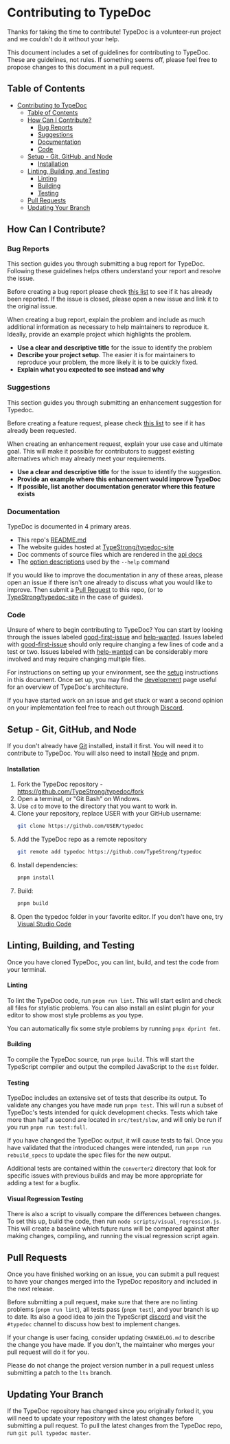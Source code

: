 # Contributing to TypeDoc

Thanks for taking the time to contribute! TypeDoc is a volunteer-run project and we couldn't do it without your help.

This document includes a set of guidelines for contributing to TypeDoc. These are guidelines, not rules. If something seems off, please feel free to propose changes to this document in a pull request.

## Table of Contents

- [Contributing to TypeDoc](#contributing-to-typedoc)
  - [Table of Contents](#table-of-contents)
  - [How Can I Contribute?](#how-can-i-contribute)
    - [Bug Reports](#bug-reports)
    - [Suggestions](#suggestions)
    - [Documentation](#documentation)
    - [Code](#code)
  - [Setup - Git, GitHub, and Node](#setup---git-github-and-node)
    - [Installation](#installation)
  - [Linting, Building, and Testing](#linting-building-and-testing)
    - [Linting](#linting)
    - [Building](#building)
    - [Testing](#testing)
  - [Pull Requests](#pull-requests)
  - [Updating Your Branch](#updating-your-branch)

## How Can I Contribute?

### Bug Reports

This section guides you through submitting a bug report for TypeDoc. Following these guidelines helps others understand your report and resolve the issue.

Before creating a bug report please check [this list][bugs] to see if it has already been reported. If the issue is closed, please open a new issue and link it to the original issue.

When creating a bug report, explain the problem and include as much additional information as necessary to help maintainers to reproduce it. Ideally, provide an example project which highlights the problem.

- **Use a clear and descriptive title** for the issue to identify the problem
- **Describe your project setup**. The easier it is for maintainers to reproduce your problem, the more likely it is to be quickly fixed.
- **Explain what you expected to see instead and why**

### Suggestions

This section guides you through submitting an enhancement suggestion for Typedoc.

Before creating a feature request, please check [this list][suggestions] to see if it has already been requested.

When creating an enhancement request, explain your use case and ultimate goal. This will make it possible for contributors to suggest existing alternatives which may already meet your requirements.

- **Use a clear and descriptive title** for the issue to identify the suggestion.
- **Provide an example where this enhancement would improve TypeDoc**
- **If possible, list another documentation generator where this feature exists**

### Documentation

TypeDoc is documented in 4 primary areas.

- This repo's [README.md](https://github.com/TypeStrong/typedoc/blob/master/README.md)
- The website guides hosted at [TypeStrong/typedoc-site](https://github.com/TypeStrong/typedoc-site/)
- Doc comments of source files which are rendered in the [api docs](https://typedoc.org/api/)
- The [option descriptions](https://github.com/TypeStrong/typedoc/blob/ce0654295698e2bb2badf5f93d388bd977da3c46/src/lib/application.ts#L66) used by the `--help` command

If you would like to improve the documentation in any of these areas, please open an issue if there isn't one already to discuss what you would like to improve. Then submit a [Pull Request](#pull-requests) to this repo, (or to [TypeStrong/typedoc-site](https://github.com/TypeStrong/typedoc-site/) in the case of guides).

### Code

Unsure of where to begin contributing to TypeDoc? You can start by looking through the issues labeled [good-first-issue] and [help-wanted]. Issues labeled with [good-first-issue] should only require changing a few lines of code and a test or two. Issues labeled with [help-wanted] can be considerably more involved and may require changing multiple files.

For instructions on setting up your environment, see the [setup](#setup---git-github-and-node) instructions in this document.
Once set up, you may find the [development](https://typedoc.org/guides/development/) page useful for an overview of TypeDoc's architecture.

If you have started work on an issue and get stuck or want a second opinion on your implementation feel free to reach out through [Discord].

## Setup - Git, GitHub, and Node

If you don't already have [Git] installed, install it first. You will need it to contribute to TypeDoc. You will also need to install [Node] and pnpm.

#### Installation

1. Fork the TypeDoc repository - https://github.com/TypeStrong/typedoc/fork
1. Open a terminal, or "Git Bash" on Windows.
1. Use `cd` to move to the directory that you want to work in.
1. Clone your repository, replace USER with your GitHub username:
   ```bash
   git clone https://github.com/USER/typedoc
   ```
1. Add the TypeDoc repo as a remote repository
   ```bash
   git remote add typedoc https://github.com/TypeStrong/typedoc
   ```
1. Install dependencies:
   ```bash
   pnpm install
   ```
1. Build:
   ```bash
   pnpm build
   ```
1. Open the typedoc folder in your favorite editor. If you don't have one, try [Visual Studio Code][vscode]

## Linting, Building, and Testing

Once you have cloned TypeDoc, you can lint, build, and test the code from your terminal.

#### Linting

To lint the TypeDoc code, run `pnpm run lint`. This will start eslint and check all files for stylistic problems. You can also install an eslint plugin for your editor to show most style problems as you type.

You can automatically fix some style problems by running `pnpx dprint fmt`.

#### Building

To compile the TypeDoc source, run `pnpm build`. This will start the TypeScript compiler and output the compiled JavaScript to the `dist` folder.

#### Testing

TypeDoc includes an extensive set of tests that describe its output. To validate any changes you have made run `pnpm test`.
This will run a subset of TypeDoc's tests intended for quick development checks.
Tests which take more than half a second are located in `src/test/slow`, and will only be run if you run `pnpm run test:full`.

If you have changed the TypeDoc output, it will cause tests to fail. Once you have validated that the introduced changes were intended, run `pnpm run rebuild_specs` to update the spec files for the new output.

Additional tests are contained within the `converter2` directory that look for specific issues with previous
builds and may be more appropriate for adding a test for a bugfix.

#### Visual Regression Testing

There is also a script to visually compare the differences between changes. To set this up, build the code, then run `node scripts/visual_regression.js`. This will create a baseline which future runs will be compared against after making changes, compiling, and running the visual regression script again.

## Pull Requests

Once you have finished working on an issue, you can submit a pull request to have your changes merged into the TypeDoc repository and included in the next release.

Before submitting a pull request, make sure that there are no linting problems (`pnpm run lint`), all tests pass (`pnpm test`), and your branch is up to date. Its also a good idea to join the TypeScript [discord] and visit the `#typedoc` channel to discuss how best to implement changes.

If your change is user facing, consider updating `CHANGELOG.md` to describe the change you have made. If you don't, the maintainer who merges your pull request will do it for you.

Please do not change the project version number in a pull request unless submitting a patch to the `lts` branch.

## Updating Your Branch

If the TypeDoc repository has changed since you originally forked it, you will need to update your repository with the latest changes before submitting a pull request. To pull the latest changes from the TypeDoc repo, run `git pull typedoc master`.

[bugs]: https://github.com/TypeStrong/typedoc/labels/bug
[suggestions]: https://github.com/TypeStrong/typedoc/labels/enhancement
[good-first-issue]: https://github.com/TypeStrong/typedoc/labels/good%20first%20issue
[help-wanted]: https://github.com/TypeStrong/typedoc/labels/help%20wanted
[discord]: https://discord.com/invite/typescript
[github]: https://github.com
[git]: https://git-scm.com
[node]: https://nodejs.org/en/
[vscode]: https://code.visualstudio.com/
